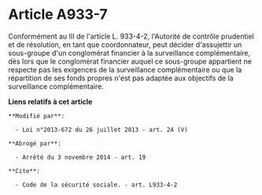 # Article A933-7

Conformément au III de l'article L. 933-4-2, l'Autorité de contrôle prudentiel et de résolution, en tant que coordonnateur,
peut décider d'assujettir un sous-groupe d'un conglomérat financier à la surveillance complémentaire, dès lors que le
conglomérat financier auquel ce sous-groupe appartient ne respecte pas les exigences de la surveillance complémentaire ou que
la répartition de ses fonds propres n'est pas adaptée aux objectifs de la surveillance complémentaire.

**Liens relatifs à cet article**

	**Modifié par**:

	  - Loi n°2013-672 du 26 juillet 2013 - art. 24 (V)

	**Abrogé par**:

	  - Arrêté du 3 novembre 2014 - art. 19

	**Cite**:

	  - Code de la sécurité sociale. - art. L933-4-2
